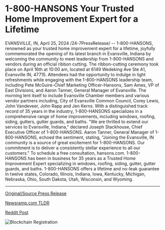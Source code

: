 # 1-800-HANSONS Your Trusted Home Improvement Expert for a Lifetime

EVANSVILLE, IN, April 25, 2024 /24-7PressRelease/ -- 1-800-HANSONS, renowned as your trusted home improvement expert for a lifetime, joyfully commemorated the opening of its latest branch in Evansville, Indiana by welcoming the community to meet leadership from 1-800-HANSONS and vendors during an official ribbon cutting.  The ribbon-cutting ceremony took place on April 16th at 10:00 am, located at 6149 Wedeking Ave Ste A1, Evansville IN, 47715.  Attendees had the opportunity to indulge in light refreshments while engaging with the 1-800-HANSONS leadership team, including Pete McGuire-Chief Marketing Officer-Hansons, Sam Ames, VP of East Divisions, and Aaron Tanner, General Manager of Evansville. The morning lent itself to include Evansville Chamber members and various vendor partners including, City of Evansville Common Council, Corey Lewis, John Vandeveer, John Rapp and Jen Kerns.  With a distinguished track record of 35 years in the industry, 1-800-HANSONS specializes in a comprehensive range of home improvements, including windows, roofing, siding, gutters, gutter guards, and baths. "We are thrilled to extend our services to Evansville, Indiana," declared Joseph Stackhouse, Chief Executive Officer of 1-800-HANSONS.  Aaron Tanner, General Manager of 1-800-HANSONS, echoed the sentiment, stating, "Joining the Evansville, IN community is a source of great excitement for 1-800-HANSONS. Our commitment is to deliver a consistently stellar experience to all our customers."  To schedule a free consultation, hansons.com.  1-800-HANSONS has been in business for 35 years as a Trusted Home Improvement Expert specializing in windows, roofing, siding, gutter, gutter guards, and baths. 1-800-HANSONS offers a lifetime and no-leak guarantee in twelve states, Colorado, Illinois, Indiana, Iowa, Kentucky, Michigan, Nebraska, Ohio, South Dakota, Utah, Wisconsin, and Wyoming. 

---

[Original/Source Press Release](https://www.24-7pressrelease.com/press-release/510310/1-800-hansons-your-trusted-home-improvement-expert-for-a-lifetime)
                    

[Newsramp.com TLDR](https://newsramp.com/curated-news/1-800-hansons-opens-new-branch-in-evansville-indiana/eef2ad13dac6b3828cd07df9af713f29) 

 



[Reddit Post](https://www.reddit.com/r/newsramp/comments/1ccllf8/1800hansons_opens_new_branch_in_evansville_indiana/) 



![Blockchain Registration](https://cdn.newsramp.app/24-7PressRelease/qrcode/244/25/dualUkeU.webp)